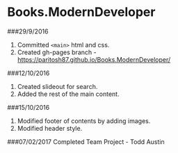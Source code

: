 # Books.ModernDeveloper

###29/9/2016
1. Committed `<main>` html and css.
2. Created gh-pages branch - https://paritosh87.github.io/Books.ModernDeveloper/

###12/10/2016
1. Created slideout for search.
2. Added the rest of the main content.

###15/10/2016
1. Modified footer of contents by adding images.
2. Modified header style.

###07/02/2017
Completed Team Project - Todd Austin
